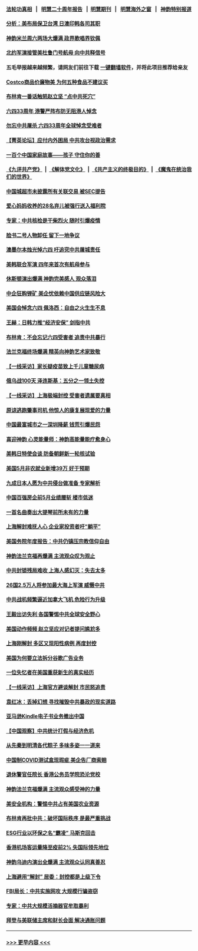#### [法轮功真相](https://github.com/gfw-breaker/truth/blob/master/README.md?t=0) &nbsp;&nbsp;|&nbsp;&nbsp; [明慧二十周年报告](https://github.com/gfw-breaker/mh-reports/blob/master/README.md?t=0) &nbsp;&nbsp;|&nbsp;&nbsp;[明慧期刊](https://github.com/gfw-breaker/mh-qikan) &nbsp;&nbsp;|&nbsp;&nbsp; [明慧海外之窗](https://github.com/gfw-breaker/mh-news/blob/master/README.md?t=0) &nbsp;&nbsp;|&nbsp;&nbsp; [神韵特别报道](https://github.com/gfw-breaker/mh-news/blob/master/shenyun.md?t=0)
#### [分析：美布局保卫台湾 日澳印韩各司其职](../pages/nf4514/n13751378.md?t=06060350) 
#### [神韵米兰周六两场大爆满 政界歌唱界钦佩](../pages/nf4514/n13752632.md?t=06060350) 
#### [北约军演接管美杜鲁门号航母 向中共释信号](../pages/nf4514/n13751927.md?t=06060350) 
#### 五毛举报越来越频繁，请网友们前往下载 [一键翻墙软件](https://github.com/gfw-breaker/ssr-accounts)，并将此项目推荐给亲友
#### [Costco商品价廉物美 为何五种食品不建议买](../pages/nf4514/n13752382.md?t=06060350) 
#### [布林肯一番话触怒赵立坚 “点中共死穴”](../pages/nf4514/n13751882.md?t=06060350) 
#### [六四33周年 港警严阵布防无阻港人悼念](../pages/nf4514/n13752544.md?t=06060350) 
#### [勿忘中共屠杀 六四33周年全球悼念受难者](../pages/nf4514/n13752461.md?t=06060350) 
#### [【菁英论坛】应付内外困局 中共攻台视政治需求](../pages/nf4514/n13752381.md?t=06060350) 
#### [一百个中国家庭故事——孩子 守住你的善](../pages/nf4514/n13752435.md?t=06060350) 
#### [《九评共产党》](https://github.com/begood0513/9ping.md/blob/master/README.md) &nbsp;|&nbsp; [《解体党文化》](../../../../jtdwh.md/blob/master/README.md)  &nbsp;|&nbsp; [《共产主义的终极目的》](../../../../gczydzjmd.md/blob/master/README.md) &nbsp;|&nbsp; [《魔鬼在统治我们的世界》](../../../../mgztzwmdsj.md/blob/master/README.md) 
#### [中国城超市未披露所有关联交易 被SEC提告](../pages/nf4514/n13752090.md?t=06060350) 
#### [爱心妈妈收养的28名弃儿被强行送入福利院](../pages/nf4514/n13752429.md?t=06060350) 
#### [专家：中共核检是干柴烈火 随时引爆疫情](../pages/nf4514/n13752419.md?t=06060350) 
#### [脸书二号人物卸任 留下一地争议](../pages/nf4514/n13751931.md?t=06060350) 
#### [澳墨尔本烛光悼六四 吁追究中共屠城责任](../pages/nf4514/n13752296.md?t=06060350) 
#### [美韩联合军演 四年来首次有航母参与](../pages/nf4514/n13752328.md?t=06060350) 
#### [休斯顿演出爆满 神韵完美感人 观众落泪](../pages/nf4514/n13752276.md?t=06060350) 
#### [中企狂购锂矿 美企忧依赖中国供应链风险大](../pages/nf4514/n13752297.md?t=06060350) 
#### [美国会悼念六四 佩洛西：自由之火生生不息](../pages/nf4514/n13752143.md?t=06060350) 
#### [王赫：日韩力推“经济安保” 剑指中共](../pages/nf4514/n13752170.md?t=06060350) 
#### [布林肯：不会忘记六四受害者 追责中共暴行](../pages/nf4514/n13752030.md?t=06060350) 
#### [法兰克福终场爆满 精英向神韵艺术家致敬](../pages/nf4514/n13751856.md?t=06060350) 
#### [【一线采访】家长疑疫苗致上千儿童糖尿病](../pages/nf4514/n13751786.md?t=06060350) 
#### [俄乌战100天 泽连斯基：五分之一领土失控](../pages/nf4514/n13751764.md?t=06060350) 
#### [【一线采访】上海极端封控 受害者遗属要真相](../pages/nf4514/n13751150.md?t=06060350) 
#### [原谅逃跑肇事司机 他惊人的康复展现爱的力量](../pages/nf4514/n13750712.md?t=06060350) 
#### [中国最富城市之一深圳降薪 钱荒引爆民怨](../pages/nf4514/n13751784.md?t=06060350) 
#### [喜迎神韵 心灵能量师：神韵高能量能疗愈身心](../pages/nf4514/n13751125.md?t=06060350) 
#### [美韩日特使会谈 防备朝鲜新一轮核试验](../pages/nf4514/n13751641.md?t=06060350) 
#### [美国5月非农就业新增39万 好于预期](../pages/nf4514/n13751734.md?t=06060350) 
#### [九成日本人愿为中共侵台做准备 专家解析](../pages/nf4514/n13751736.md?t=06060350) 
#### [中国百强房企前5月业绩腰斩 楼市低迷](../pages/nf4514/n13751706.md?t=06060350) 
#### [一首名曲奏出大提琴前所未有的力量](../pages/nf4514/n13747559.md?t=06060350) 
#### [上海解封难抚人心 企业家投资者吁“躺平”](../pages/nf4514/n13751501.md?t=06060350) 
#### [美国务院年度报告：中共仍镇压宗教信仰自由](../pages/nf4514/n13751412.md?t=06060350) 
#### [神韵法兰克福再爆满 主流观众叹为观止](../pages/nf4514/n13751395.md?t=06060350) 
#### [中共封锁残局难收 上海人感幻灭：失去太多](../pages/nf4514/n13751162.md?t=06060350) 
#### [26国2.5万人将参加最大海上军演 威慑中共](../pages/nf4514/n13751040.md?t=06060350) 
#### [中共战机频繁逼近加拿大飞机 危险行为升级](../pages/nf4514/n13751187.md?t=06060350) 
#### [王毅出访失利 各国警惕中共全球安全野心](../pages/nf4514/n13751115.md?t=06060350) 
#### [美国动作频频 赵立坚应对记者提问尴尬多](../pages/nf4514/n13751169.md?t=06060350) 
#### [上海刚解封 多区又现阳性病例 再度封控](../pages/nf4514/n13751075.md?t=06060350) 
#### [美国为何要立法拆分谷歌广告业务](../pages/nf4514/n13749738.md?t=06060350) 
#### [一位失忆者在美国重获新生的真实经历](../pages/nf4514/n13750393.md?t=06060350) 
#### [【一线采访】上海官方避谈解封 市民怒追责](../pages/nf4514/n13751043.md?t=06060350) 
#### [袁红冰：丢掉幻想 寻找摧毁中共暴政的现实道路](../pages/nf4514/n13751001.md?t=06060350) 
#### [亚马逊Kindle电子书业务撤出中国](../pages/nf4514/n13750981.md?t=06060350) 
#### [【中国观察】中共统计打假与经济危机](../pages/nf4514/n13750644.md?t=06060350) 
#### [从先秦到明清各代粽子 多味多姿一一道来](../pages/nf4514/n13744127.md?t=06060350) 
#### [中国制COVID测试盒现瑕疵 美企告厂商索赔](../pages/nf4514/n13750895.md?t=06060350) 
#### [退休警官任院长 香港公务员学院恐沦党校](../pages/nf4514/n13750737.md?t=06060350) 
#### [神韵法兰克福爆满 主流观众感受神的力量](../pages/nf4514/n13750668.md?t=06060350) 
#### [美安全机构：警惕中共占有美国农业资源](../pages/nf4514/n13750598.md?t=06060350) 
#### [布林肯再批中共：破坏国际秩序 是最严重挑战](../pages/nf4514/n13750512.md?t=06060350) 
#### [ESG行业以环保之名“霸凌” 马斯克回击](../pages/nf4514/n13750315.md?t=06060350) 
#### [香港机场客运量降至疫前2% 失国际领先地位](../pages/nf4514/n13750573.md?t=06060350) 
#### [神韵乌迪内演出全爆满 主流观众认同真善忍](../pages/nf4514/n13750536.md?t=06060350) 
#### [上海避用“解封” 居委：封控都是上级下令](../pages/nf4514/n13750411.md?t=06060350) 
#### [FBI局长：中共实施网攻 大规模行骗盗窃](../pages/nf4514/n13750396.md?t=06060350) 
#### [专家：中共大规模活摘器官牟取暴利](../pages/nf4514/n13750389.md?t=06060350) 
#### [拜登与美联储主席和财长会面 解决通胀问题](../pages/nf4514/n13750034.md?t=06060350) 

----
#### [ >>> 更早内容 <<< ](../indexes/nf4514-earlier.md)
